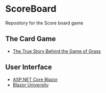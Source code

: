 # ScoreBoard
Repository for the Score board game

## The Card Game
- [The True Story Behind the Game of Grass](https://www.grasscardgame.com/)

## User Interface
- [ASP.NET Core Blazor](https://learn.microsoft.com/en-us/aspnet/core/blazor)
- [Blazor University](https://blazor-university.com/)
